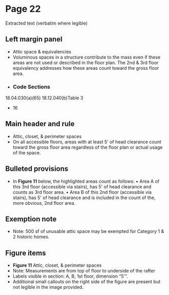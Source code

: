 # Page 22

Extracted text (verbatim where legible)

## Left margin panel
* Attic space & equivalencies
* Voluminous spaces in a structure contribute to the mass even if these areas are not used or described in the floor plan. The 2nd & 3rd floor equivalency addresses how these areas count toward the gross floor area.
* ### Code Sections
 18.04.030(a)(65)
 18.12.040(b)Table 3
* 16

## Main header and rule
* Attic, closet, & perimeter spaces
* On all accessible floors, areas with at least 5' of head clearance count toward the gross floor area regardless of the floor plan or actual usage of the space.

## Bulleted provisions
* In **Figure 11** below, the highlighted areas count as follows:
 • Area A of this 3rd floor (accessible via stairs), has 5' of head clearance and counts as 3rd floor area.
 • Area B of this 2nd floor (accessible via stairs), has 5' of head clearance and is included in the count of the, more obvious, 2nd floor area.

## Exemption note
* Note: 500 sf of unusable attic space may be exempted for Category 1 & 2 historic homes.

## Figure items
* **Figure 11** Attic, closet, & perimeter spaces
* Note: Measurements are from top of floor to underside of the rafter
* Labels visible in section: A, B, 1st floor, dimension “5'”.
* Additional small callouts on the right side of the figure are present but not legible in the image provided.